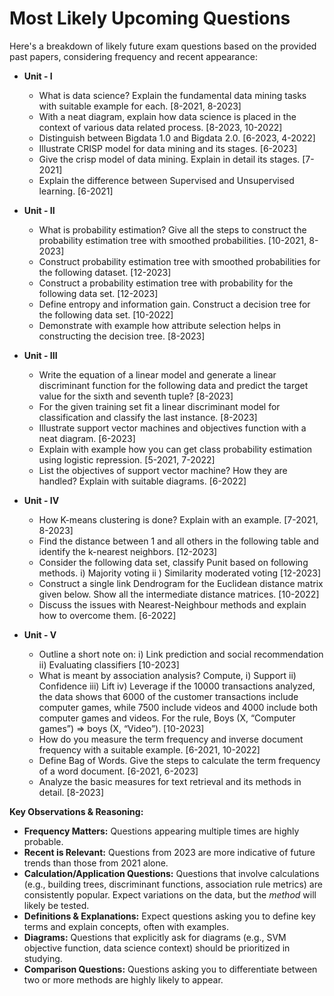 # Most Likely Upcoming Questions

Here's a breakdown of likely future exam questions based on the provided past papers, considering frequency and recent appearance:

*   **Unit - I**

    *   What is data science? Explain the fundamental data mining tasks with suitable example for each. [8-2021, 8-2023]
    *   With a neat diagram, explain how data science is placed in the context of various data related process. [8-2023, 10-2022]
    *   Distinguish between Bigdata 1.0 and Bigdata 2.0. [6-2023, 4-2022]
    *   Illustrate CRISP model for data mining and its stages. [6-2023]
    *   Give the crisp model of data mining. Explain in detail its stages. [7-2021]
    *   Explain the difference between Supervised and Unsupervised learning. [6-2021]

*   **Unit - II**

    *   What is probability estimation? Give all the steps to construct the probability estimation tree with smoothed probabilities. [10-2021, 8-2023]
    *   Construct probability estimation tree with smoothed probabilities for the following dataset. [12-2023]
    *   Construct a probability estimation tree with probability for the following data set. [12-2023]
    *   Define entropy and information gain. Construct a decision tree for the following data set. [10-2022]
    *   Demonstrate with example how attribute selection helps in constructing the decision tree. [8-2023]

*   **Unit - III**

    *   Write the equation of a linear model and generate a linear discriminant function for the following data and predict the target value for the sixth and seventh tuple? [8-2023]
    *   For the given training set fit a linear discriminant model for classification and classify the last instance. [8-2023]
    *   Illustrate support vector machines and objectives function with a neat diagram. [6-2023]
    *   Explain with example how you can get class probability estimation using logistic repression. [5-2021, 7-2022]
    *   List the objectives of support vector machine? How they are handled? Explain with suitable diagrams. [6-2022]

*   **Unit - IV**

    *   How K-means clustering is done? Explain with an example. [7-2021, 8-2023]
    *   Find the distance between 1 and all others in the following table and identify the k-nearest neighbors. [12-2023]
    *   Consider the following data set, classify Punit based on following methods. i) Majority voting ii ) Similarity moderated voting [12-2023]
    *    Construct a single link Dendrogram for the Euclidean distance matrix given below. Show all the intermediate distance matrices. [10-2022]
    *   Discuss the issues with Nearest-Neighbour methods and explain how to overcome them. [6-2022]

*   **Unit - V**

    *   Outline a short note on: i) Link prediction and social recommendation ii) Evaluating classifiers [10-2023]
    *   What is meant by association analysis? Compute, i) Support ii) Confidence iii) Lift iv) Leverage if the 10000 transactions analyzed, the data shows that 6000 of the customer transactions include computer games, while 7500 include videos and 4000 include both computer games and videos. For the rule, Boys (X, “Computer games”) ⇒ boys (X, “Video”). [10-2023]
    *   How do you measure the term frequency and inverse document frequency with a suitable example. [6-2021, 10-2022]
    *   Define Bag of Words. Give the steps to calculate the term frequency of a word document. [6-2021, 6-2023]
    *   Analyze the basic measures for text retrieval and its methods in detail. [8-2023]

**Key Observations & Reasoning:**

*   **Frequency Matters:** Questions appearing multiple times are highly probable.
*   **Recent is Relevant:**  Questions from 2023 are more indicative of future trends than those from 2021 alone.
*   **Calculation/Application Questions:** Questions that involve calculations (e.g., building trees, discriminant functions, association rule metrics) are consistently popular.  Expect variations on the data, but the *method* will likely be tested.
*   **Definitions & Explanations:**  Expect questions asking you to define key terms and explain concepts, often with examples.
*   **Diagrams:**  Questions that explicitly ask for diagrams (e.g., SVM objective function, data science context) should be prioritized in studying.
*   **Comparison Questions:** Questions asking you to differentiate between two or more methods are highly likely to appear.
